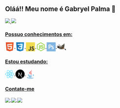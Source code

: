 ## Oláá!! Meu nome é Gabryel Palma 🤩

  <div>
    <a href="https://github.com/byell-spec">
    <img height="180em" src="https://github-readme-stats.vercel.app/api?username=byell-spec&show_icons=true&theme=react&include_all_commits=true&count_private=true"/>
    <img height="180em" src="https://github-readme-stats.vercel.app/api/top-langs/?username=byell-spec&layout=compact&langs_count=7&theme=react"/>
  </div>

### Possuo conhecimentos em:
  
  <div display="inline_block">
     <img align="center" height="30" weight="40" src='https://raw.githubusercontent.com/devicons/devicon/00f02ef57fb7601fd1ddcc2fe6fe670fef3ae3e4/icons/html5/html5-original.svg'>
     <img align="center" height="30" weight="40" src='https://raw.githubusercontent.com/devicons/devicon/00f02ef57fb7601fd1ddcc2fe6fe670fef3ae3e4/icons/css3/css3-original.svg'>
     <img align="center" height="30" weight="40" src='https://raw.githubusercontent.com/devicons/devicon/00f02ef57fb7601fd1ddcc2fe6fe670fef3ae3e4/icons/javascript/javascript-original.svg'>
     <img align="center" height="30" weight="40" src='https://raw.githubusercontent.com/devicons/devicon/00f02ef57fb7601fd1ddcc2fe6fe670fef3ae3e4/icons/nodejs/nodejs-original.svg'>
     <img align="center" height="30" weight="40" src='https://raw.githubusercontent.com/devicons/devicon/00f02ef57fb7601fd1ddcc2fe6fe670fef3ae3e4/icons/photoshop/photoshop-plain.svg'>
    <img align="center" height="30" weight="40" src='https://raw.githubusercontent.com/devicons/devicon/00f02ef57fb7601fd1ddcc2fe6fe670fef3ae3e4/icons/gimp/gimp-original.svg'>
  </div>
  
### Estou estudando:
  
  <div display="inline_block">
     <img align="center" height="30" weight="40" src='https://raw.githubusercontent.com/devicons/devicon/00f02ef57fb7601fd1ddcc2fe6fe670fef3ae3e4/icons/react/react-original.svg'>
     <img align="center" height="30" weight="40" src='https://raw.githubusercontent.com/devicons/devicon/00f02ef57fb7601fd1ddcc2fe6fe670fef3ae3e4/icons/nextjs/nextjs-original.svg'>
     <img align="center" height="30" weight="40" src='https://raw.githubusercontent.com/devicons/devicon/00f02ef57fb7601fd1ddcc2fe6fe670fef3ae3e4/icons/java/java-original.svg'>
  </div>

### Contate-me

  <div display="inline_block">
     <a href="https://www.linkedin.com/in/gabryel-palma-673631212/">
       <img align="center" src='https://img.shields.io/badge/LinkedIn-0077B5?style=for-the-badge&logo=linkedin&logoColor=white'>
       <a>
     <a href="https://www.instagram.com/gabryel.palma/">
       <img align="center" src='https://img.shields.io/badge/Instagram-E4405F?style=for-the-badge&logo=instagram&logoColor=white'>
       <a>
     <a href="https://github.com/byell-spec">
       <img align="center" src='https://img.shields.io/badge/GitHub-100000?style=for-the-badge&logo=github&logoColor=white'>
       <a>
  </div>
  
